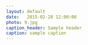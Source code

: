 ```yaml
---
layout: default
date:   2015-02-28 12:00:00
photo: 9.jpg
caption_header: Sample header
caption: sample caption
---
```

